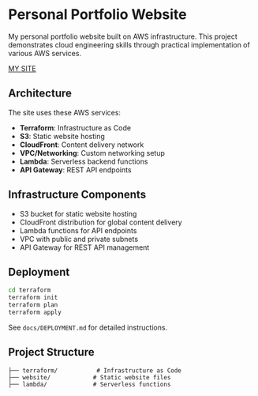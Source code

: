 # Personal Portfolio Website

My personal portfolio website built on AWS infrastructure. This project demonstrates cloud engineering skills through practical implementation of various AWS services.

[MY SITE](https://itsamha.com)

## Architecture

The site uses these AWS services:
- **Terraform**: Infrastructure as Code
- **S3**: Static website hosting
- **CloudFront**: Content delivery network
- **VPC/Networking**: Custom networking setup
- **Lambda**: Serverless backend functions
- **API Gateway**: REST API endpoints

## Infrastructure Components

- S3 bucket for static website hosting
- CloudFront distribution for global content delivery
- Lambda functions for API endpoints
- VPC with public and private subnets
- API Gateway for REST API management

## Deployment

```bash
cd terraform
terraform init
terraform plan
terraform apply
```

See `docs/DEPLOYMENT.md` for detailed instructions.

## Project Structure

```
├── terraform/           # Infrastructure as Code
├── website/            # Static website files
├── lambda/             # Serverless functions
```

